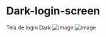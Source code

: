 # Dark-login-screen
Tela de login Dark
![image](https://github.com/GabrielBoscaratto/Dark-login-screen/assets/104937145/93ad2497-0133-40e1-9e05-b17390dd89a2)
![image](https://github.com/GabrielBoscaratto/Dark-login-screen/assets/104937145/e87cdd2b-f1b0-4001-9b31-5d98eb1ccb81)
